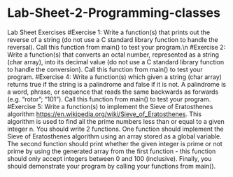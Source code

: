 # Lab-Sheet-2-Programming-classes
Lab Sheet Exercises
#Exercise 1:
Write a function(s) that prints out the reverse of a string (do
not use a C standard library function to handle the reversal). Call this
function from main() to test your program.\n
#Exercise 2:
Write a function(s) that converts an octal number, represented
as a string (char array), into its decimal value (do not use a C standard
library function to handle the conversion). Call this function from main()
to test your program.
#Exercise 4:
Write a function(s) which given a string (char array) returns
true if the string is a palindrome and false if it is not. A palindrome is a
word, phrase, or sequence that reads the same backwards as forwards (e.g.
“rotor”; “101”). Call this function from main() to test your program.
#Exercise 5: 
Write a function(s) to implement the Sieve of Eratosthenes algorithm https://en.wikipedia.org/wiki/Sieve_of_Eratosthenes. This
algorithm is used to find all the prime numbers less than or equal to a given
integer n.
You should write 2 functions. One function should implement the Sieve
of Eratosthenes algorithm using an array stored as a global variable. The
second function should print whether the given integer is prime or not prime
by using the generated array from the first function - this function should
only accept integers between 0 and 100 (inclusive).
Finally, you should demonstrate your program by calling your functions
from main().

